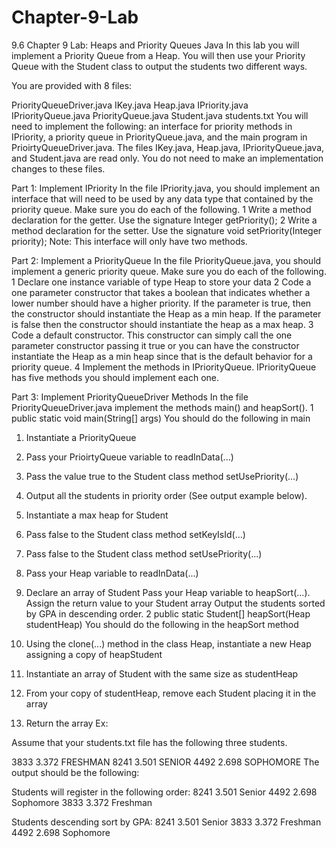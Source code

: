 # Chapter-9-Lab
9.6 Chapter 9 Lab: Heaps and Priority Queues Java
In this lab you will implement a Priority Queue from a Heap. You will then use your Priority Queue with the Student class to output the students two different ways.

You are provided with 8 files:

PriorityQueueDriver.java
IKey.java
Heap.java
IPriority.java
IPriorityQueue.java
PriorityQueue.java
Student.java
students.txt
You will need to implement the following: an interface for priority methods in IPriority, a priority queue in PriorityQueue.java, and the main program in PrioirtyQueueDriver.java. The files IKey.java, Heap.java, IPriorityQueue.java, and Student.java are read only. You do not need to make an implementation changes to these files.

Part 1: Implement IPriority
In the file IPriority.java, you should implement an interface that will need to be used by any data type that contained by the priority queue. Make sure you do each of the following.
1 Write a method declaration for the getter. Use the signature Integer getPriority();
2 Write a method declaration for the setter. Use the signature void setPriority(Integer priority);
Note: This interface will only have two methods.

Part 2: Implement a PriorityQueue
In the file PriorityQueue.java, you should implement a generic priority queue. Make sure you do each of the following.
1 Declare one instance variable of type Heap to store your data
2 Code a one parameter constructor that takes a boolean that indicates whether a lower number should have a higher priority. If the parameter is true, then the constructor should instantiate the Heap as a min heap. If the parameter is false then the constructor should instantiate the heap as a max heap.
3 Code a default constructor. This constructor can simply call the one parameter constructor passing it true or you can have the constructor instantiate the Heap as a min heap since that is the default behavior for a priority queue.
4 Implement the methods in IPriorityQueue. IPriorityQueue has five methods you should implement each one.

Part 3: Implement PriorityQueueDriver Methods
In the file PriorityQueueDriver.java implement the methods main() and heapSort().
1
public static void main(String[] args)
You should do the following in main

1. Instantiate a PriorityQueue<Student>
2. Pass your PrioirtyQueue<Student> variable to readInData(...)
3. Pass the value true to the Student class method setUsePriority(...)
4. Output all the students in priority order (See output example below).
5. Instantiate a max heap for Student
6. Pass false to the Student class method setKeyIsId(...)
7. Pass false to the Student class method setUsePriority(...)
8. Pass your Heap<Student> variable to readInData(...)
9. Declare an array of Student
Pass your Heap<Student> variable to heapSort(...). Assign the return value to your Student array
Output the students sorted by GPA in descending order.
2
public static Student[] heapSort(Heap<Student> studentHeap)
You should do the following in the heapSort method

1. Using the clone(...) method in the class Heap, instantiate a new Heap<Student> assigning a copy of heapStudent
2. Instantiate an array of Student with the same size as studentHeap
3. From your copy of studentHeap, remove each Student placing it in the array
4. Return the array
Ex:

Assume that your students.txt file has the following three students.

3833 3.372 FRESHMAN
8241 3.501 SENIOR
4492 2.698 SOPHOMORE
The output should be the following:

Students will register in the following order:
8241 3.501 Senior
4492 2.698 Sophomore
3833 3.372 Freshman

Students descending sort by GPA:
8241 3.501 Senior
3833 3.372 Freshman
4492 2.698 Sophomore
